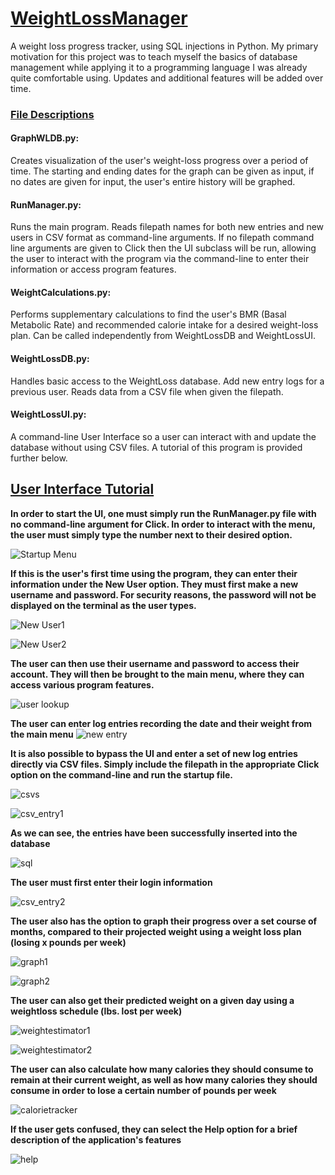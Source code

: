 # <ins>WeightLossManager</ins>
A weight loss progress tracker, using SQL injections in Python. My primary motivation for this project was to teach myself the basics of database management while applying it to a programming language I was already quite comfortable using. Updates and additional features will be added over time.

### <ins>File Descriptions</ins>

#### GraphWLDB.py:
Creates visualization of the user's weight-loss progress over a period of time. The starting and ending dates for the graph can be given as input, if no dates are given for input, the user's entire history will be graphed.

#### RunManager.py:
Runs the main program. Reads filepath names for both new entries and new users in CSV format as command-line arguments. If no filepath command line arguments are given to Click then the UI subclass will be run, allowing the user to interact with the program via the command-line to enter their information or access program features.

#### WeightCalculations.py:
Performs supplementary calculations to find the user's BMR (Basal Metabolic Rate) and recommended calorie intake for a desired weight-loss plan. Can be called independently from WeightLossDB and WeightLossUI.

#### WeightLossDB.py:
Handles basic access to the WeightLoss database. Add new entry logs for a previous user. Reads data from a CSV file when given the filepath.

#### WeightLossUI.py:
A command-line User Interface so a user can interact with and update the database without using CSV files. A tutorial of this program is provided further below.



## <ins>User Interface Tutorial</ins>
**In order to start the UI, one must simply run the RunManager.py file with no command-line argument for Click. In order to interact with the menu, the user must simply type the number next to their desired option.**

![Startup Menu](/images/startupImage.png)

**If this is the user's first time using the program, they can enter their information under the New User option. They must first make a new username and password. For security reasons, the password will not be displayed on the terminal as the user types.**


![New User1](/images/newuserImage1.png)

![New User2](/images/newuserImage2.png)

**The user can then use their username and password to access their account. They will then be brought to the main menu, where they can access various program features.**

![user lookup](/images/userLookupImage.png)

**The user can enter log entries recording the date and their weight from the main menu**
![new entry](/images/newentryImage.png)

**It is also possible to bypass the UI and enter a set of new log entries directly via CSV files. Simply include the filepath in the appropriate Click option on the command-line and run the startup file.**

![csvs](/images/csvImage.png)

![csv_entry1](/images/csventryImage1.png)

**As we can see, the entries have been successfully inserted into the database**

![sql](images/tableImage.png)

**The user must first enter their login information**

![csv_entry2](/images/csventryImage2.png)

**The user also has the option to graph their progress over a set course of months, compared to their projected weight using a weight loss plan (losing x pounds per week)**

![graph1](/images/graphImage1.png)

![graph2](/images/graphImage2.png)

**The user can also get their predicted weight on a given day using a weightloss schedule (lbs. lost per week)**

![weightestimator1](/images/weightestimatorImage1.png)

![weightestimator2](/images/weightestimatorImage2.png)

**The user can also calculate how many calories they should consume to remain at their current weight, as well as how many calories they should consume in order to lose a certain number of pounds per week**

![calorietracker](/images/calorietrackerImage.png)

**If the user gets confused, they can select the Help option for a brief description of the application's features**

![help](/images/helpImage.png)
